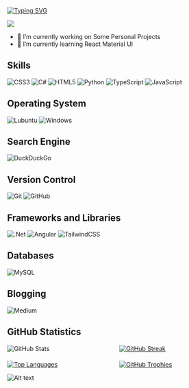 [![Typing SVG](https://readme-typing-svg.herokuapp.com?font=Fira+Code&weight=700&size=32&pause=1000&color=FFB105&center=true&vCenter=true&multiline=true&width=1000&height=150&lines=Hi+there+My+name+is+Abel+;I'm+a+Junior+Full+Stack+Web+Developer)](https://git.io/typing-svg)

![](https://komarev.com/ghpvc/?username=Abel5173&label=PROFILE+VIEWS)

- 🔭 I’m currently working on Some Personal Projects
- 🌱 I’m currently learning React Material UI

## Skills

![CSS3](https://img.shields.io/badge/css3-%231572B6.svg?style=for-the-badge&logo=css3&logoColor=white)
![C#](https://img.shields.io/badge/c%23-%23239120.svg?style=for-the-badge&logo=c-sharp&logoColor=white)
![HTML5](https://img.shields.io/badge/html5-%23E34F26.svg?style=for-the-badge&logo=html5&logoColor=white)
![Python](https://img.shields.io/badge/python-3670A0?style=for-the-badge&logo=python&logoColor=ffdd54)
![TypeScript](https://img.shields.io/badge/typescript-%23007ACC.svg?style=for-the-badge&logo=typescript&logoColor=white)
![JavaScript](https://img.shields.io/badge/javascript-%23323330.svg?style=for-the-badge&logo=javascript&logoColor=%23F7DF1E)

## Operating System

![Lubuntu](https://img.shields.io/badge/-Lubuntu-%230065C2?style=for-the-badge&logo=lubuntu&logoColor=white)
![Windows](https://img.shields.io/badge/Windows-0078D6?style=for-the-badge&logo=windows&logoColor=white)

## Search Engine

![DuckDuckGo](https://img.shields.io/badge/Search-DuckDuckGo-DE5833?style=for-the-badge&logo=DuckDuckGo&logoColor=white)

## Version Control

![Git](https://img.shields.io/badge/git-%23F05033.svg?style=for-the-badge&logo=git&logoColor=white)
![GitHub](https://img.shields.io/badge/github-%23121011.svg?style=for-the-badge&logo=github&logoColor=white)

## Frameworks and Libraries

![.Net](https://img.shields.io/badge/.NET-5C2D91?style=for-the-badge&logo=.net&logoColor=white)
![Angular](https://img.shields.io/badge/angular-%23DD0031.svg?style=for-the-badge&logo=angular&logoColor=white)
![TailwindCSS](https://img.shields.io/badge/tailwindcss-%2338B2AC.svg?style=for-the-badge&logo=tailwind-css&logoColor=white)

## Databases

![MySQL](https://img.shields.io/badge/mysql-%2300f.svg?style=for-the-badge&logo=mysql&logoColor=white)

## Blogging

![Medium](https://img.shields.io/badge/Medium-12100E?style=for-the-badge&logo=medium&logoColor=white)

## GitHub Statistics

<div style="display: grid; grid-template-columns: repeat(2, 1fr); grid-gap: 20px;">
  <div style="grid-column: span 1;">
    <img src="https://github-readme-stats.vercel.app/api?username=Abel5173&show_icons=true&theme=great-gatsby" alt="GitHub Stats" />
  </div>
  <div style="grid-column: span 1;">
    <a href="https://git.io/streak-stats">
      <img src="https://streak-stats.demolab.com/?user=Abel5173&theme=great-gatsby" alt="GitHub Streak" />
    </a>
  </div>
  <div style="grid-column: span 1;">
    <a href="https://github.com/Abel5173/github-readme-stats">
      <img src="https://github-readme-stats.vercel.app/api/top-langs/?username=Abel5173&layout=compact&theme=great-gatsby" alt="Top Languages" />
    </a>
  </div>
  <div style="grid-column: span 1;">
    <a href="https://github.com/Abel5173/github-profile-trophy">
      <img src="https://github-profile-trophy.vercel.app/?username=Abel5173&theme=juicyfresh&row=2&column=3&margin-w=15&margin-h=15" alt="GitHub Trophies" />
    </a>
  </div>
</div>

![Alt text](https://spotify-recently-played-readme.vercel.app/api?user=316zyg6puysxap4erpg4leu766uq)
